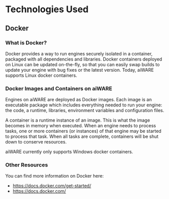 # Technologies Used

## Docker

### What is Docker?

Docker provides a way to run engines securely isolated in a container, packaged with all dependencies and libraries.
Docker containers deployed on Linux can be updated on-the-fly, so that you can easily swap builds to update your engine with bug fixes or the latest version.
Today, aiWARE supports Linux docker containers.

### Docker Images and Containers on aiWARE

Engines on aiWARE are deployed as Docker images.
Each image is an executable package which includes everything needed to run your engine: the code, a runtime, libraries, environment variables and configuration files.

A container is a runtime instance of an image.
This is what the image becomes in memory when executed.
When an engine needs to process tasks, one or more containers (or instances) of that engine may be started to process that task.
When all tasks are complete, containers will be shut down to conserve resources.

aiWARE currently only supports Windows docker containers.

### Other Resources

You can find more information on Docker here:
- https://docs.docker.com/get-started/
- https://docs.docker.com/

<!--TODO: Document
## GraphQL

<describe usage in VDA>
<external resources>
-->
